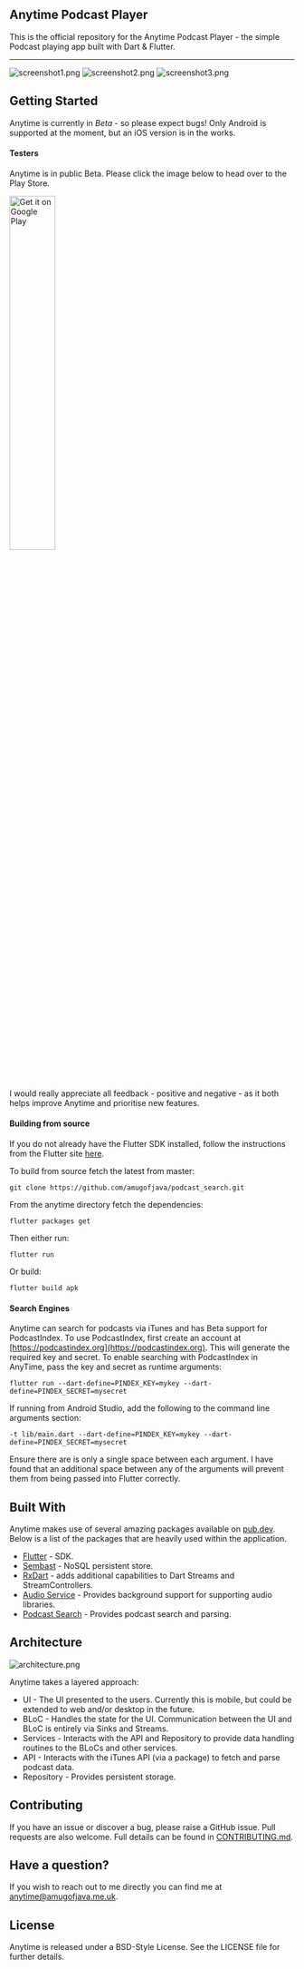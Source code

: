 ## Anytime Podcast Player

This is the official repository for the Anytime Podcast Player - the simple Podcast playing app built with Dart & Flutter.
***
![screenshot1.png](docs/screenshot1.png)
![screenshot2.png](docs/screenshot2.png)
![screenshot3.png](docs/screenshot3.png)

## Getting Started

Anytime is currently in *Beta* - so please expect bugs! Only Android is supported at the moment,
but an iOS version is in the works.

#### Testers

Anytime is in public Beta. Please click the image below to head over to the Play Store.

<a href='https://play.google.com/store/apps/details?id=uk.me.amugofjava.anytime&pcampaignid=pcampaignidMKT-Other-global-all-co-prtnr-py-PartBadge-Mar2515-1'><img alt='Get it on Google Play' width="40%" src='https://play.google.com/intl/en_gb/badges/static/images/badges/en_badge_web_generic.png'/></a>

I would really appreciate all feedback - positive and negative - as it both helps improve Anytime and prioritise new features.

#### Building from source

If you do not already have the Flutter SDK installed, follow the instructions from the
Flutter site [here](https://flutter.dev/docs/get-started/install).

To build from source fetch the latest from master:

```
git clone https://github.com/amugofjava/podcast_search.git
```

From the anytime directory fetch the dependencies:

```
flutter packages get
```

Then either run:

```
flutter run
```

Or build:

```
flutter build apk
```

#### Search Engines

Anytime can search for podcasts via iTunes and has Beta support for PodcastIndex. To use PodcastIndex, first create
an account at [https://podcastindex.org](https://podcastindex.org). This will generate the required key
and secret. To enable searching with PodcastIndex in AnyTime, pass the key and secret as runtime arguments:

```
flutter run --dart-define=PINDEX_KEY=mykey --dart-define=PINDEX_SECRET=mysecret
```

If running from Android Studio, add the following to the command line arguments section:

```
-t lib/main.dart --dart-define=PINDEX_KEY=mykey --dart-define=PINDEX_SECRET=mysecret
```

Ensure there are is only a single space between each argument. I have found that an additional space between any
of the arguments will prevent them from being passed into Flutter correctly.

## Built With

Anytime makes use of several amazing packages available on [pub.dev](https://pub.dev). Below is a list of the packages that
are heavily used within the application.

* [Flutter](https://flutter.dev/) - SDK.
* [Sembast](https://pub.dev/packages/sembast) - NoSQL persistent store.
* [RxDart](https://pub.dev/packages/rxdart) - adds additional capabilities to Dart Streams and StreamControllers.
* [Audio Service](https://pub.dev/packages/audio_service) - Provides background support for supporting audio libraries.
* [Podcast Search](https://pub.dev/packages/podcast_search) - Provides podcast search and parsing.

## Architecture

![architecture.png](docs/architecture_small.png)

Anytime takes a layered approach:

* UI - The UI presented to the users. Currently this is mobile, but could be extended to web and/or desktop in the future.
* BLoC - Handles the state for the UI. Communication between the UI and BLoC is entirely via Sinks and Streams.
* Services - Interacts with the API and Repository to provide data handling routines to the BLoCs and other services.
* API - Interacts with the iTunes API (via a package) to fetch and parse podcast data.
* Repository - Provides persistent storage.

## Contributing

If you have an issue or discover a bug, please raise a GitHub issue. Pull requests are also welcome. Full details can be found in [CONTRIBUTING.md](CONTRIBUTING.md).

## Have a question?

If you wish to reach out to me directly you can find me at [anytime@amugofjava.me.uk](mailto:anytime@amugofjava.me.uk).

## License

Anytime is released under a BSD-Style License. See the LICENSE file for further details.
